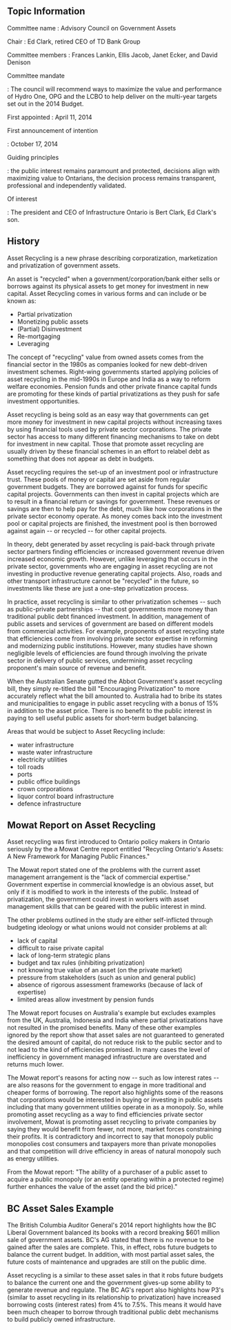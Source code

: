 

Topic Information
-----------------

Committee name
:   Advisory Council on Government Assets

Chair
:   Ed Clark, retired CEO of TD Bank Group

Committee members
:   Frances Lankin, Ellis Jacob, Janet Ecker, and David Denison

Committee mandate

:   The council will recommend ways to maximize the value and
    performance of Hydro One, OPG and the LCBO to help deliver on the
    multi-year targets set out in the 2014 Budget.

First appointed
:   April 11, 2014

First announcement of intention

:   October 17, 2014

Guiding principles

:   the public interest remains paramount and protected, decisions align
    with maximizing value to Ontarians, the decision process remains
    transparent, professional and independently validated.

Of interest

:   The president and CEO of Infrastructure Ontario is Bert Clark, Ed
    Clark's son.

History
-------

Asset Recycling is a new phrase describing corporatization,
marketization and privatization of government assets.

An asset is "recycled" when a government/corporation/bank either sells
or borrows against its physical assets to get money for investment in
new capital. Asset Recycling comes in various forms and can include or
be known as:

-   Partial privatization
-   Monetizing public assets
-   (Partial) Disinvestment
-   Re-mortgaging
-   Leveraging

The concept of "recycling" value from owned assets comes from the
financial sector in the 1980s as companies looked for new debt-driven
investment schemes. Right-wing governments started applying policies of
asset recycling in the mid-1990s in Europe and India as a way to reform
welfare economies. Pension funds and other private finance capital funds
are promoting for these kinds of partial privatizations as they push for
safe investment opportunities.

Asset recycling is being sold as an easy way that governments can get
more money for investment in new capital projects without increasing
taxes by using financial tools used by private sector corporations. The
private sector has access to many different financing mechanisms to take
on debt for investment in new capital. Those that promote asset
recycling are usually driven by these financial schemes in an effort to
relabel debt as something that does not appear as debt in budgets.

Asset recycling requires the set-up of an investment pool or
infrastructure trust. These pools of money or capital are set aside from
regular government budgets. They are borrowed against for funds for
specific capital projects. Governments can then invest in capital
projects which are to result in a financial return or savings for
government. These revenues or savings are then to help pay for the debt,
much like how corporations in the private sector economy operate. As
money comes back into the investment pool or capital projects are
finished, the investment pool is then borrowed against again -- or
recycled -- for other capital projects.

In theory, debt generated by asset recycling is paid-back through
private sector partners finding efficiencies or increased government
revenue driven increased economic growth. However, unlike leveraging
that occurs in the private sector, governments who are engaging in asset
recycling are not investing in productive revenue generating capital
projects. Also, roads and other transport infrastructure cannot be
"recycled" in the future, so investments like these are just a one-step
privatization process.

In practice, asset recycling is similar to other privatization schemes
-- such as public-private partnerships -- that cost governments more
money than traditional public debt financed investment. In addition,
management of public assets and services of government are based on
different models from commercial activities. For example, proponents of
asset recycling state that efficiencies come from involving private
sector expertise in reforming and modernizing public institutions.
However, many studies have shown negligible levels of efficiencies are
found through involving the private sector in delivery of public
services, undermining asset recycling proponent's main source of revenue
and benefit.

When the Australian Senate gutted the Abbot Government's asset recycling
bill, they simply re-titled the bill "Encouraging Privatization" to more
accurately reflect what the bill amounted to. Australia had to bribe its
states and municipalities to engage in public asset recycling with a
bonus of 15% in addition to the asset price. There is no benefit to the
public interest in paying to sell useful public assets for short-term
budget balancing.

Areas that would be subject to Asset Recycling include:

-   water infrastructure
-   waste water infrastructure
-   electricity utilities
-   toll roads
-   ports
-   public office buildings
-   crown corporations
-   liquor control board infrastructure
-   defence infrastructure

Mowat Report on Asset Recycling
-------------------------------

Asset recycling was first introduced to Ontario policy makers in Ontario
seriously by the a Mowat Centre report entitled "Recycling Ontario's
Assets: A New Framework for Managing Public Finances."

The Mowat report stated one of the problems with the current asset
management arrangement is the "lack of commercial expertise." Government
expertise in commercial knowledge is an obvious asset, but only if it is
modified to work in the interests of the public. Instead of
privatization, the government could invest in workers with asset
management skills that can be geared with the public interest in mind.

The other problems outlined in the study are either self-inflicted
through budgeting ideology or what unions would not consider problems at
all:

-   lack of capital
-   difficult to raise private capital
-   lack of long-term strategic plans
-   budget and tax rules (inhibiting privatization)
-   not knowing true value of an asset (on the private market)
-   pressure from stakeholders (such as union and general public)
-   absence of rigorous assessment frameworks (because of lack
    of expertise)
-   limited areas allow investment by pension funds

The Mowat report focuses on Australia's example but excludes examples
from the UK, Australia, Indonesia and India where partial privatizations
have not resulted in the promised benefits. Many of these other examples
ignored by the report show that asset sales are not guaranteed to
generated the desired amount of capital, do not reduce risk to the
public sector and to not lead to the kind of efficiencies promised. In
many cases the level of inefficiency in government managed
infrastructure are overstated and returns much lower.

The Mowat report's reasons for acting now -- such as low interest rates
-- are also reasons for the government to engage in more traditional and
cheaper forms of borrowing. The report also highlights some of the
reasons that corporations would be interested in buying or investing in
public assets including that many government utilities operate in as a
monopoly. So, while promoting asset recycling as a way to find
efficiencies private sector involvement, Mowat is promoting asset
recycling to private companies by saying they would benefit from fewer,
not more, market forces constraining their profits. It is contradictory
and incorrect to say that monopoly public monopolies cost consumers and
taxpayers more than private monopolies and that competition will drive
efficiency in areas of natural monopoly such as energy utilities.

From the Mowat report: "The ability of a purchaser of a public asset to
acquire a public monopoly (or an entity operating within a protected
regime) further enhances the value of the asset (and the bid price)."

BC Asset Sales Example
----------------------

The British Columbia Auditor General's 2014 report highlights how the BC
Liberal Government balanced its books with a record breaking \$601
million sale of government assets. BC's AG stated that there is no
revenue to be gained after the sales are complete. This, in effect, robs
future budgets to balance the current budget. In addition, with most
partial asset sales, the future costs of maintenance and upgrades are
still on the public dime.

Asset recycling is a similar to these asset sales in that it robs future
budgets to balance the current one and the government gives-up some
ability to generate revenue and regulate. The BC AG's report also
highlights how P3's (similar to asset recycling in its relationship to
privatization) have increased borrowing costs (interest rates) from 4%
to 7.5%. This means it would have been much cheaper to borrow through
traditional public debt mechanisms to build publicly owned
infrastructure.
